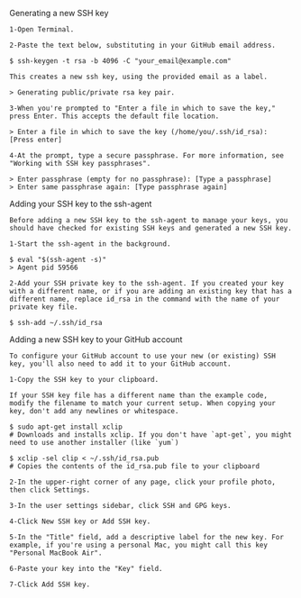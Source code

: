    Generating a new SSH key
    
    1-Open Terminal.

    2-Paste the text below, substituting in your GitHub email address.

    $ ssh-keygen -t rsa -b 4096 -C "your_email@example.com"

    This creates a new ssh key, using the provided email as a label.

    > Generating public/private rsa key pair.

    3-When you're prompted to "Enter a file in which to save the key," press Enter. This accepts the default file location.

    > Enter a file in which to save the key (/home/you/.ssh/id_rsa): [Press enter]

    4-At the prompt, type a secure passphrase. For more information, see "Working with SSH key passphrases".

    > Enter passphrase (empty for no passphrase): [Type a passphrase]
    > Enter same passphrase again: [Type passphrase again]

Adding your SSH key to the ssh-agent

    Before adding a new SSH key to the ssh-agent to manage your keys, you should have checked for existing SSH keys and generated a new SSH key.

    1-Start the ssh-agent in the background.

    $ eval "$(ssh-agent -s)"
    > Agent pid 59566

    2-Add your SSH private key to the ssh-agent. If you created your key with a different name, or if you are adding an existing key that has a different name, replace id_rsa in the command with the name of your private key file.

    $ ssh-add ~/.ssh/id_rsa

  Adding a new SSH key to your GitHub account

    To configure your GitHub account to use your new (or existing) SSH key, you'll also need to add it to your GitHub account.

    1-Copy the SSH key to your clipboard.

    If your SSH key file has a different name than the example code, modify the filename to match your current setup. When copying your key, don't add any newlines or whitespace.

    $ sudo apt-get install xclip
    # Downloads and installs xclip. If you don't have `apt-get`, you might need to use another installer (like `yum`)

    $ xclip -sel clip < ~/.ssh/id_rsa.pub
    # Copies the contents of the id_rsa.pub file to your clipboard

    2-In the upper-right corner of any page, click your profile photo, then click Settings. 
    
    3-In the user settings sidebar, click SSH and GPG keys. 
    
    4-Click New SSH key or Add SSH key.
    
    5-In the "Title" field, add a descriptive label for the new key. For example, if you're using a personal Mac, you might call this key "Personal MacBook Air".
    
    6-Paste your key into the "Key" field. 

    7-Click Add SSH key. 
